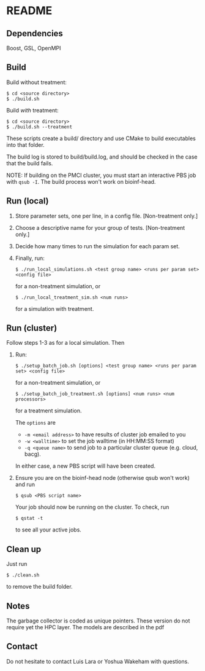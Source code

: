 # README #

## Dependencies ##

Boost, GSL, OpenMPI

## Build ##

Build without treatment:

    $ cd <source directory>
    $ ./build.sh

Build *with* treatment:

    $ cd <source directory>
    $ ./build.sh --treatment

These scripts create a build/ directory and use CMake
to build executables into that folder.

The build log is stored to build/build.log, and should
be checked in the case that the build fails.

NOTE: If building on the PMCI cluster, you must start an interactive PBS job
with `qsub -I`. The build process won't work on bioinf-head.

## Run (local) ##

1.  Store parameter sets, one per line, in a config file. [Non-treatment only.]
2.  Choose a descriptive name for your group of tests. [Non-treatment only.]
3.  Decide how many times to run the simulation for each param set.
4.  Finally, run:

        $ ./run_local_simulations.sh <test group name> <runs per param set> <config file>

    for a non-treatment simulation, or

        $ ./run_local_treatment_sim.sh <num runs>

    for a simulation with treatment.

## Run (cluster) ##

Follow steps 1-3 as for a local simulation. Then

1.  Run:

        $ ./setup_batch_job.sh [options] <test group name> <runs per param set> <config file>

    for a non-treatment simulation, or

        $ ./setup_batch_job_treatment.sh [options] <num runs> <num processors>

    for a treatment simulation.

    The `options` are

    *   `-m <email address>` to have results of cluster job emailed to you
    *   `-w <walltime>` to set the job walltime (in HH:MM:SS format)
    *   `-q <queue name>` to send job to a particular cluster queue (e.g. cloud, bacg).

    In either case, a new PBS script will have been created.

2.  Ensure you are on the bioinf-head node (otherwise qsub won't work) and run

        $ qsub <PBS script name>

    Your job should now be running on the cluster. To check, run

        $ qstat -t

    to see all your active jobs.

## Clean up ##

Just run

    $ ./clean.sh

to remove the build folder.

## Notes ##

The garbage collector is coded as unique pointers.
These version do not require yet the HPC layer.
The models are described in the pdf

## Contact ##

Do not hesitate to contact Luis Lara or Yoshua Wakeham with questions.
